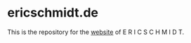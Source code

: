 # ericschmidt.de

This is the repository for the [website](https://ericschmidt.de) of E R I C S C H M I D T.
